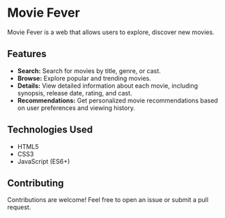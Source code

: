 # Movie Fever

Movie Fever is a web that allows users to explore, discover new movies.

## Features

- **Search:** Search for movies by title, genre, or cast.
- **Browse:** Explore popular and trending movies.
- **Details:** View detailed information about each movie, including synopsis, release date, rating, and cast.
- **Recommendations:** Get personalized movie recommendations based on user preferences and viewing history.

## Technologies Used

- HTML5
- CSS3
- JavaScript (ES6+)

## Contributing

Contributions are welcome! Feel free to open an issue or submit a pull request.

